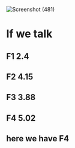 ![Screenshot (481)](https://user-images.githubusercontent.com/89120960/205311331-3a997383-5883-4b97-9341-10c2d61cb5c3.png)
<h1>If we talk</h1>
<div><h2>F1 2.4</h2></div>
<div><h2>F2 4.15</h2></div>
<div><h2>F3 3.88</h2></div>
<div><h2>F4 5.02</h2></div>
<h2>here we have F4</h2>
